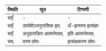 | स्थिति | सूत्र | टिप्पणी |
| ----- | ------- | ------ |
| चयँ॒ | - | - |
| चयँ॒ | उपदेशेऽजनुनासिक इत् | अँ-इत्यस्य इत्संज्ञा |
| चयँ॒ | अनुदात्तङित आत्मनेपदम् | इति आत्मनेपदम् |
| चय् | तस्य लोपः | इत्संज्ञकस्य लोपः |

